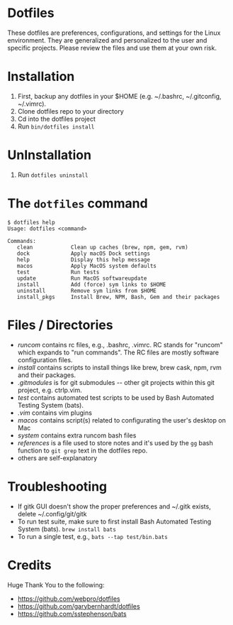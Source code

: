 Dotfiles
===================
These dotfiles are preferences, configurations, and settings for the Linux environment. They are generalized and personalized to the user and specific projects. Please review the files and use them at your own risk.

Installation
===================
  1. First, backup any dotfiles in your $HOME (e.g. ~/.bashrc, ~/.gitconfig, ~/.vimrc).
  1. Clone dotfiles repo to your directory
  1. Cd into the dotfiles project
  1. Run `bin/dotfiles install`

UnInstallation
===================
  1. Run `dotfiles uninstall`

The `dotfiles` command
===================

    $ dotfiles help
    Usage: dotfiles <command>

    Commands:
       clean            Clean up caches (brew, npm, gem, rvm)
       dock             Apply macOS Dock settings
       help             Display this help message
       macos            Apply MacOS system defaults
       test             Run tests
       update           Run MacOS softwareupdate
       install          Add (force) sym links to $HOME
       uninstall        Remove sym links from $HOME
       install_pkgs     Install Brew, NPM, Bash, Gem and their packages

Files / Directories
===================
  - *runcom* contains rc files, e.g., .bashrc, .vimrc. RC stands for "runcom" which expands to "run commands". The RC files are mostly software configuration files.
  - *install* contains scripts to install things like brew, brew cask, npm, rvm and their packages.
  - *.gitmodules* is for git submodules -- other git projects within this git project, e.g. ctrlp.vim.
  - *test* contains automated test scripts to be used by Bash Automated Testing System (bats).
  - *.vim* contains vim plugins
  - *macos* contains script(s) related to configurating the user's desktop on Mac
  - *system* contains extra runcom bash files
  - *references* is a file used to store notes and it's used by the `gg` bash function to `git grep` text in the dotfiles repo.
  - others are self-explanatory
  
Troubleshooting
===================
  - If gitk GUI doesn't show the proper preferences and ~/.gitk exists, delete ~/.config/git/gitk
  - To run test suite, make sure to first install Bash Automated Testing System (bats). `brew install bats`
  - To run a single test, e.g., `bats --tap test/bin.bats`

Credits
===================
Huge Thank You to the following:
  - https://github.com/webpro/dotfiles
  - https://github.com/garybernhardt/dotfiles
  - https://github.com/sstephenson/bats
